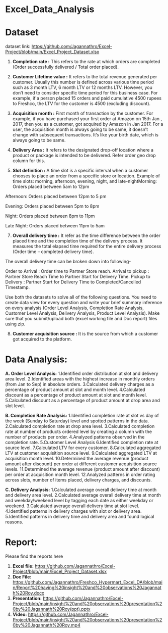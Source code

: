 # Excel_Data_Analysis

# Dataset 

dataset link: https://github.com/Jagannathro/Excel-Project/blob/main/Excel_Project_Dataset.xlsx

1. **Completion rate :** This refers to the rate at which orders are completed (Order successfully delivered / Total order placed).
2. **Customer Lifetime value :** It refers to the total revenue generated per customer. Usually this number is defined across various time period such as 3 month LTV, 6 month LTV or 12 months LTV. However, you don’t need to consider specific time period for this business case. For example, if a person placed 15 orders and paid cumulative 4500 rupees to Freshco, the LTV for the customer is 4500 (excluding discount).

3. **Acquisition month :** First month of transaction by the customer. For example, if you have purchased your first order at Amazon on 15th Jan , 2017, then you as a customer, got acquired by Amazon in Jan 2017. For a user, the acquisition month is always going to be same, it doesn’t change with subsequent transactions. It’s like your birth date, which is always going to be same.

4. **Delivery Area :** It refers to the designated drop-off location where a product or package is intended to be delivered. Refer order geo drop column for this.
5. **Slot definition :** A time slot is a specific interval when a customer chooses to place an order from a specific store or location. Example of time slots: morning, afternoon, evening, night, and late-nightMorning: Orders placed between 5am to 12pm
    
Afternoon: Orders placed between 12pm to 5 pm 

Evening: Orders placed between 5pm to 8pm

Night: Orders placed between 8pm to 11pm

Late Night: Orders placed between 11pm to 5am

7. **Overall delivery time :** It refer as the time difference between the order placed time and the completion time of the delivery process. It measures the total elapsed time required for the entire delivery process (Order time – completed delivery time).

The overall delivery time can be broken down into following-

Order to  Arrival : Order time to Partner Store reach.
Arrival to pickup : Partner Store Reach Time to Partner Start for Delivery Time.
Pickup to Delivery : Partner Start for Delivery Time to Completed/Cancelled Timestamp.

Use both the datasets to solve all of the following questions. You need to create data view for every question and write your brief summary inference on every analysis (Order Level Analysis, Completion Rate Analysis, Customer Level Analysis, Delivery Analysis, Product Level Analysis).
Make sure that you submit/upload both (excel working file and Doc report) files using zip. 

8. **Customer acquisition source :** It is the source from which a customer got acquired to the platform.


# Data Analysis: 

**A. Order Level Analysis:**
1.Identified order distribution at slot and delivery area level.
2.Identified areas with the highest increase in monthly orders (from Jan to Sep) in absolute orders.
3.Calculated delivery charges as a percentage of product amount at slot and month level.
4.Calculated discount as a percentage of product amount at slot and month level.
5.Calculated discount as a percentage of product amount at drop area and slot level.

**B. Completion Rate Analysis:**
1.Identified completion rate at slot vs day of the week (Sunday to Saturday) level and spotted patterns in the data.
2.Calculated completion rate at drop area level.
3.Calculated completion rate at number of products ordered level by creating a column with the number of products per order.
4.Analyzed patterns observed in the completion rate.
5.Customer Level Analysis
6.Identified completion rate at source level.
7.Calculated LTV for every customer.
8.Calculated aggregated LTV at customer acquisition source level.
9.Calculated aggregated LTV at acquisition month level.
10.Determined the average revenue (product amount after discount) per order at different customer acquisition source levels.
11.Determined the average revenue (product amount after discount) per order at acquisition month level.
12.Analyzed patterns in order rating across slots, number of items placed, delivery charges, and discounts.

**C. Delivery Analysis:**
1.Calculated average overall delivery time at month and delivery area level.
2.Calculated average overall delivery time at month and weekday/weekend level by tagging each date as either weekday or weekend.
3.Calculated average overall delivery time at slot level.
4.Identified patterns in delivery charges with slot or delivery area.
5.Identified patterns in delivery time and delivery area and found logical reasons.

# Report:
Please find the reports here
1. **Excel file:** https://github.com/Jagannathro/Excel-Project/blob/main/Excel_Project_Dataset.xlsx
2. **Doc File:** https://github.com/Jagannathro/Freshco_Hypermart_Excel_DA/blob/main/Report%20having%20insight%20and%20observations%20Jagannath%20Roy.docx
3. **Presentation:** https://github.com/Jagannathro/Excel-Project/blob/main/insight%20and%20observations%20presentation%20by%20Jagannath%20Roy(ppt).pptx
4. **Video:** https://github.com/Jagannathro/Excel-Project/blob/main/insight%20and%20observations%20presentation%20by%20Jagannath%20Roy.mp4
